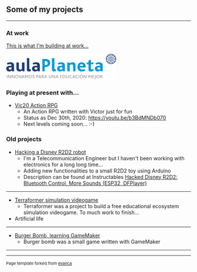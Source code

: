 ## Some of my projects

---

### At work

[This is what I'm building at work...](http://aulaplaneta.com/)

<img src="images/logo-aulaplaneta-innovamos-transparente-300x70.png?raw=true"/>


### Playing at present with...

- [Vic20 Action RPG](https://github.com/taganz/vic20_rpg)
    - An Action RPG written with Victor just for fun
    - Status as Dec 30th, 2020: https://youtu.be/b3BdMNDb070 
    - Next levels coming soon...  :-) 



### Old projects

- [Hacking a Disney R2D2 robot](https://www.youtube.com/watch?v=UKkw1i2dHGM&feature=emb_logo)
    - I'm a Telecommunication Engineer but I haven't been working with electronics for a long long time... 
    - Adding new functionalities to a small R2D2 toy using Arduino 
    - Description can be found at Instructables [Hacked Disney R2D2: Bluetooth Control, More Sounds (ESP32, DFPlayer)](https://www.instructables.com/Hacked-Disney-R2D2/)
---
- [Terraformer simulation videogame](https://terraformersim.wordpress.com/)
    - Terraformer was a project to build a free educational ecosystem simulation videogame. To much work to finish...
- Artificial life
---
- [Burger Bomb, learning GameMaker](https://1drv.ms/u/s!Ai4SkKtnE2SNgoUpBYgfcVrOqKiPbA?e=YW0ata)
    - Burger bomb was a small game written with GameMaker
    

---




---
<p style="font-size:11px">Page template forked from <a href="https://github.com/evanca/quick-portfolio">evanca</a></p>
<!-- Remove above link if you don't want to attibute -->

